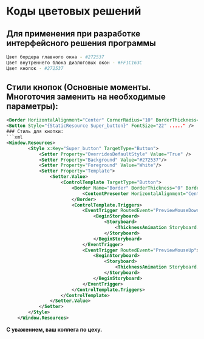 # Коды цветовых решений
## Для применения при разработке интерфейсного решения программы
```sh
Цвет бордера главного окна - #272537
Цвет внутреннего блока диалоговых окон - #FF1C163C
Цвет кнопок - #272537
```
## Стили кнопок (Основные моменты. Многоточия заменить на необходимые параметры):
```xml
<Border HorizontalAlignment="Center" CornerRadius="10" BorderThickness="1" Background="Black" .....>
<Button Style="{StaticResource Super_button}" FontSize="22" ....." />
### Стиль для кнопки:
```xml
<Window.Resources>
        <Style x:Key="Super_button" TargetType="Button">
            <Setter Property="OverridesDefaultStyle" Value="True" />
            <Setter Property="Background" Value="#272537"/>
            <Setter Property="Foreground" Value="White"/>
            <Setter Property="Template">
                <Setter.Value>
                    <ControlTemplate TargetType="Button">
                        <Border Name="Border" BorderThickness="0" BorderBrush="Black" Background="{TemplateBinding Background}">
                            <ContentPresenter HorizontalAlignment="Center" VerticalAlignment="Center"/>
                        </Border>
                        <ControlTemplate.Triggers>
                            <EventTrigger RoutedEvent="PreviewMouseDown">
                                <BeginStoryboard>
                                    <Storyboard>
                                        <ThicknessAnimation Storyboard.TargetProperty="Margin" Duration="0:0:0.100" To="2,2,0,0"/>
                                    </Storyboard>
                                </BeginStoryboard>
                            </EventTrigger>
                            <EventTrigger RoutedEvent="PreviewMouseUp">
                                <BeginStoryboard>
                                    <Storyboard>
                                        <ThicknessAnimation Storyboard.TargetProperty="Margin" Duration="0:0:0.100" To="0"/>
                                    </Storyboard>
                                </BeginStoryboard>
                            </EventTrigger>
                        </ControlTemplate.Triggers>
                    </ControlTemplate>
                </Setter.Value>
            </Setter>
        </Style>
    </Window.Resources>
```

**С уважением, ваш коллега по цеху.**
